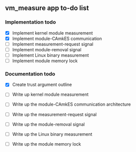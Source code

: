 ## vm_measure app to-do list

### Implementation todo
- [x] Implement kernel module measurement
- [x] Implement module-CAmkES communication
- [ ] Implement measurement-request signal
- [ ] Implement module-removal signal
- [ ] Implement Linux binary measurement
- [ ] Implement module memory lock

### Documentation todo
- [x] Create trust argument outline
- [ ] Write up kernel module measurement
- [ ] Write up the module-CAmkES communication architecture
- [ ] Write up the measurement-request signal
- [ ] Write up the module-removal signal
- [ ] Write up the Linux binary measurement
- [ ] Write up the module memory lock

